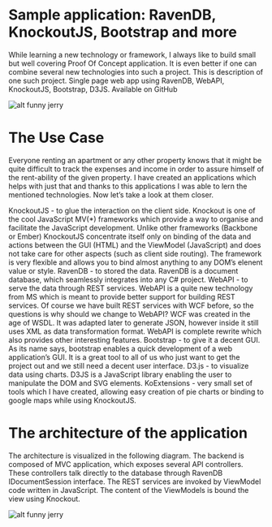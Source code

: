 # Sample application: RavenDB, KnockoutJS, Bootstrap and more

While learning a new technology or framework, I always like to build small but well covering Proof Of Concept application. It is even better if one can combine several new technologies into such a project. This is description of one such project. Single page web app using RavenDB, WebAPI, KnockoutJS, Bootstrap, D3JS. Available on GitHub

![alt funny jerry](https://raw.githubusercontent.com/funnyjerry/react-native-youtub-app/master/screen.png)


# The Use Case


Everyone renting an apartment or any other property knows that it might be quite difficult to track the expenses and income in order to assure himself of the rent-ability of the given property. I have created an applications which helps with just that and thanks to this applications I was able to lern the mentioned technologies. Now let’s take a look at them closer.

KnockoutJS - to glue the interaction on the client side. Knockout is one of the cool JavaScript MV(*) frameworks which provide a way to organise and facilitate the JavaScript development. Unlike other frameworks (Backbone or Ember) KnockoutJS concentrate itself only on binding of the data and actions between the GUI (HTML) and the ViewModel (JavaScript) and does not take care for other aspects (such as client side routing). The framework is very flexible and allows you to bind almost anything to any DOM’s elenent value or style.
RavenDB - to stored the data. RavenDB is a document database, which seamlessly integrates into any C# project.
WebAPI - to serve the data through REST services. WebAPI is a quite new technology from MS which is meant to provide better support for building REST services. Of course we have built REST services with WCF before, so the questions is why should we change to WebAPI? WCF was created in the age of WSDL. It was adapted later to generate JSON, however inside it still uses XML as data transformation format. WebAPI is complete rewrite which also provides other interesting features.
Bootstrap - to give it a decent GUI. As its name says, bootstrap enables a quick development of a web application’s GUI. It is a great tool to all of us who just want to get the project out and we still need a decent user interface.
D3.js - to visualize data using charts. D3JS is a JavaScript library enabling the user to manipulate the DOM and SVG elements.
KoExtensions - very small set of tools which I have created, allowing easy creation of pie charts or binding to google maps while using KnockoutJS.


# The architecture of the application

The architecture is visualized in the following diagram. The backend is composed of MVC application, which exposes several API controllers. These controllers talk directly to the database through RavenDB IDocumentSession interface. The REST services are invoked by ViewModel code written in JavaScript. The content of the ViewModels is bound the view using Knockout. 


![alt funny jerry](https://raw.githubusercontent.com/funnyjerry/react-native-youtub-app/master/architecture.png)
